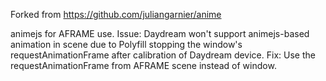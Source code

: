 Forked from https://github.com/juliangarnier/anime

animejs for AFRAME use.
Issue: Daydream won't support animejs-based animation in scene due to Polyfill stopping the window's requestAnimationFrame after calibration of Daydream device.
Fix: Use the requestAnimationFrame from AFRAME scene instead of window.

